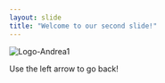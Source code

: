 ```yaml
---
layout: slide
title: "Welcome to our second slide!"
---
```

![Logo-Andrea1](https://user-images.githubusercontent.com/53317706/114477464-7179e100-9bb9-11eb-9ef3-de1c457ee5e5.jpg)

Use the left arrow to go back!
